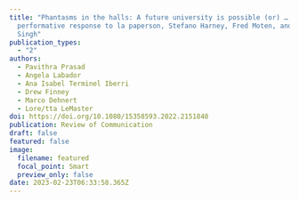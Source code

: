```yaml
---
title: "Phantasms in the halls: A future university is possible (or) … a
  performative response to la paperson, Stefano Harney, Fred Moten, and Julietta
  Singh"
publication_types:
  - "2"
authors:
  - Pavithra Prasad
  - Angela Labador
  - Ana Isabel Terminel Iberri
  - Drew Finney
  - Marco Dehnert
  - Lore/tta LeMaster
doi: https://doi.org/10.1080/15358593.2022.2151848
publication: Review of Communication
draft: false
featured: false
image:
  filename: featured
  focal_point: Smart
  preview_only: false
date: 2023-02-23T06:33:58.365Z
---
```

